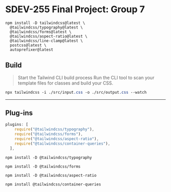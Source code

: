 # SDEV-255 Final Project: Group 7


```
npm install -D tailwindcss@latest \
  @tailwindcss/typography@latest \
  @tailwindcss/forms@latest \
  @tailwindcss/aspect-ratio@latest \
  @tailwindcss/line-clamp@latest \
  postcss@latest \
  autoprefixer@latest
```


## Build

> Start the Tailwind CLI build process
Run the CLI tool to scan your template files for classes and build your CSS.

```css
npx tailwindcss -i ./src/input.css -o ./src/output.css --watch
```

---

## Plug-ins 

```javascript
plugins: [
    require("@tailwindcss/typography"),
    require("@tailwindcss/forms"),
    require("@tailwindcss/aspect-ratio"),
    require("@tailwindcss/container-queries"),
  ],
```

```
npm install -D @tailwindcss/typography
```
```
npm install -D @tailwindcss/forms
```
```
npm install -D @tailwindcss/aspect-ratio
```
```
npm install @tailwindcss/container-queries
```
```